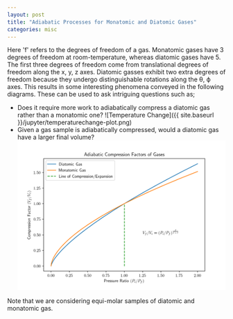 ```yaml
---
layout: post
title: "Adiabatic Processes for Monatomic and Diatomic Gases"
categories: misc
---
```


Here 'f' refers to the degrees of freedom of a gas. Monatomic gases have 3 degrees of freedom at room-temperature, whereas diatomic gases have 5. The first three degrees of freedom come from translational degrees of freedom along the x, y, z axes. Diatomic gasses exhibit two extra degrees of freedom because they undergo distinguishable rotations along the θ, ϕ axes. This results in some interesting phenomena conveyed in the following diagrams. These can be used to ask intriguing questions such as;

- Does it require more work to adiabatically compress a diatomic gas rather than a monatomic one? 
![Temperature Change]({{ site.baseurl }}/jupyter/temperaturechange-plot.png)
- Given a gas sample is adiabatically compressed, would a diatomic gas have a larger final volume?
![Compression Factors](/jupyter/compressionfactors-plot.png)

Note that we are considering equi-molar samples of diatomic and monatomic gas.
